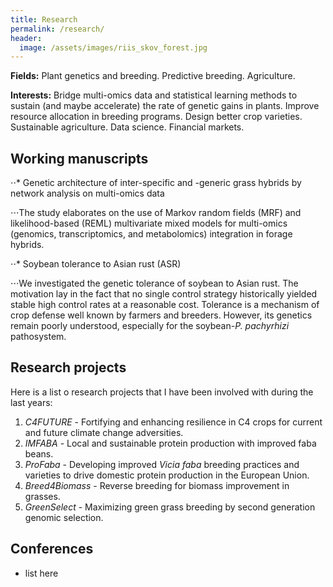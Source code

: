 ```yaml
---
title: Research
permalink: /research/
header:
  image: /assets/images/riis_skov_forest.jpg
---
```


**Fields:** Plant genetics and breeding. Predictive breeding. Agriculture.

**Interests:** Bridge multi-omics data and statistical learning methods to sustain (and maybe accelerate) the rate of genetic gains in plants. Improve resource allocation in breeding programs. Design better crop varieties. Sustainable agriculture. Data science. Financial markets.

## Working manuscripts

⋅⋅* Genetic architecture of inter-specific and -generic grass hybrids by network analysis on multi-omics data

⋅⋅⋅The study elaborates on the use of Markov random fields (MRF) and likelihood-based (REML) multivariate mixed models for multi-omics (genomics, transcriptomics, and metabolomics) integration in forage hybrids.

⋅⋅* Soybean tolerance to Asian rust (ASR)

⋅⋅⋅We investigated the genetic tolerance of soybean to Asian rust. The motivation lay in the fact that no single control strategy historically yielded stable high control rates at a reasonable cost. Tolerance is a mechanism of crop defense well known by farmers and breeders. However, its genetics remain poorly understood, especially for the soybean-*P. pachyrhizi* pathosystem.


## Research projects

Here is a list o research projects that I have been involved with during the last years:

1. *C4FUTURE* - Fortifying and enhancing resilience in C4 crops for current and future climate change adversities.
2. *IMFABA* - Local and sustainable protein production with improved faba beans.
2. *ProFaba* - Developing improved _Vicia faba_ breeding practices and varieties to drive domestic protein production in the European Union.
3. *Breed4Biomass* - Reverse breeding for biomass improvement in grasses.
4. *GreenSelect* - Maximizing green grass breeding by second generation genomic selection.


## Conferences

* list here

